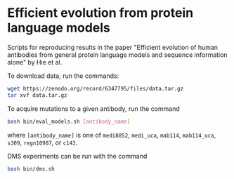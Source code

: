 # Efficient evolution from protein language models

Scripts for reproducing results in the paper "Efficient evolution of human antibodies from general protein language models and sequence information alone" by Hie et al.

To download data, run the commands:
```bash
wget https://zenodo.org/record/6347795/files/data.tar.gz
tar xvf data.tar.gz
```

To acquire mutations to a given antibody, run the command
```bash
bash bin/eval_models.sh [antibody_name]
```
where `[antibody_name]` is one of `medi8852`, `medi_uca`, `mab114`, `mab114_uca`, `s309`, `regn10987`, or `c143`.

DMS experiments can be run with the command
```bash
bash bin/dms.sh
```